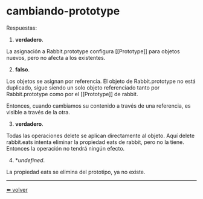 # cambiando-prototype

Respuestas:

1. **verdadero**.

La asignación a Rabbit.prototype configura [[Prototype]] para objetos nuevos, pero no afecta a los existentes.

2. **falso**.

Los objetos se asignan por referencia. El objeto de Rabbit.prototype no está duplicado, sigue siendo un solo objeto referenciado tanto por Rabbit.prototype como por el [[Prototype]] de rabbit.

Entonces, cuando cambiamos su contenido a través de una referencia, es visible a través de la otra.

3. **verdadero**.

Todas las operaciones delete se aplican directamente al objeto. Aquí delete rabbit.eats intenta eliminar la propiedad eats de rabbit, pero no la tiene. Entonces la operación no tendrá ningún efecto.

4. **undefined*.

La propiedad eats se elimina del prototipo, ya no existe.

---
[⬅️ volver](https://github.com/VictorHugoAguilar/javascript-interview-questions-explained/blob/main/theory/prototypes/function-prototype/readme.md#cambiando-prototype)
